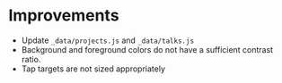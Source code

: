 # Improvements

- Update `_data/projects.js` and `_data/talks.js`
- Background and foreground colors do not have a sufficient contrast ratio.
- Tap targets are not sized appropriately
